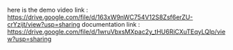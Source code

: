 here is the demo video link :   https://drive.google.com/file/d/163xW9nWC754V12S8Zsf6erZU-crYzijt/view?usp=sharing
documentation link          :   https://drive.google.com/file/d/1wruVbxsMXpac2y_tHU6RiCXuTEqyLQIp/view?usp=sharing
